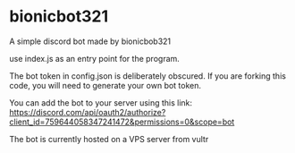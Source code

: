 # bionicbot321
A simple discord bot made by bionicbob321

use index.js as an entry point for the program.

The bot token in config.json is deliberately obscured. If you are forking this code, you will need to generate your own bot token.

You can add the bot to your server using this link: https://discord.com/api/oauth2/authorize?client_id=759644058347241472&permissions=0&scope=bot

The bot is currently hosted on a VPS server from vultr
